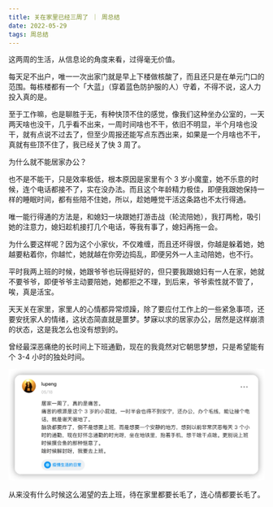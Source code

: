 ```yaml
---
title: 关在家里已经三周了 ｜ 周总结
date: 2022-05-29
tags: 周总结
---
```


这两周的生活，从信息论的角度来看，过得毫无价值。

每天足不出户，唯一一次出家门就是早上下楼做核酸了，而且还只是在单元门口的范围。每栋楼都有一个「大蓝」（穿着蓝色防护服的人）守着，不得不说，这人力投入真的是。

<!-- more -->

至于工作嘛，也是聊胜于无，有种快顶不住的感觉，像我们这种坐办公室的，一天两天啥也没干，几乎看不出来，一周时间啥也不干，依旧不明显，半个月啥也没干，就有点说不过去了，但至少周报还能写点东西出来，如果是一个月啥也不干，真就有些顶不住了，我已经关了快 3 周了。

为什么就不能居家办公？

也不是不能干，只是效率极低，根本原因是家里有个 3 岁小魔童，她不乐意的时候，连个电话都接不了，实在没办法。而且这个年龄精力极佳，即便我跟她保持一样的睡眠时间，都有些陪不住她，所以，趁她睡觉干活这条路也不太行得通。

唯一能行得通的方法是，和媳妇一块跟她打游击战（轮流陪她），我打两枪，吸引她的注意力，媳妇趁机接打几个电话，等我有事了，媳妇再拖一会。

为什么要这样呢？因为这个小家伙，不仅难缠，而且还坏得很，你越是躲着她，她越要粘着你，你越忙，她就越在你旁边捣乱，即便另外一人主动陪她，也不行。

平时我两上班的时候，她跟爷爷也玩得挺好的，但只要我跟媳妇有一人在家，她就不要爷爷，即便爷爷主动要陪她，她都拒之不理，到后来，爷爷索性就不管了，唉，真是活宝。

天天关在家里，家里人的心情都异常烦躁，除了要应付工作上的一些紧急事项，还要安抚家人的情绪，这状态简直就是噩梦。梦寐以求的居家办公，居然是这样崩溃的状态，这是我怎么也没有想到的。

曾经最深恶痛绝的长时间上下班通勤，现在的我竟然对它朝思梦想，只是希望能有个 3-4 小时的独处时间。

![](/image/2022-05-29-week-summary/image-20220529185748355.png)

从来没有什么时候这么渴望的去上班，待在家里都要长毛了，连心情都要长毛了。
